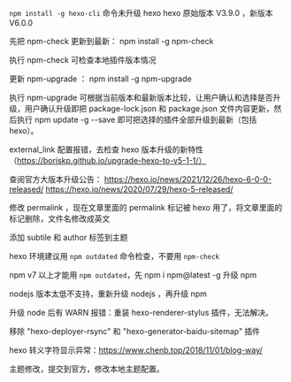 `npm install -g hexo-cli` 命令未升级 hexo
hexo 原始版本 V3.9.0 ，新版本 V6.0.0

先把 npm-check 更新到最新：
    npm install -g npm-check

执行 npm-check 可检查本地插件版本情况

更新 npm-upgrade ：
    npm install -g npm-upgrade

执行 npm-upgrade 可根据当前版本和最新版本比较，让用户确认和选择是否升级，用户确认升级即把 package-lock.json 和 package.json 文件内容更新，然后执行 npm update -g --save 即可把选择的插件全部升级到最新（包括 hexo）。

external_link 配置报错，去检查 hexo 版本升级的新特性（https://boriskp.github.io/upgrade-hexo-to-v5-1-1/）

查阅官方大版本升级公告：
https://hexo.io/news/2021/12/26/hexo-6-0-0-released/
https://hexo.io/news/2020/07/29/hexo-5-released/

修改 permalink ，现在文章里面的 permalink 标记被 hexo 用了，将文章里面的标记删除，文件名修改成英文

添加 subtile 和 author 标签到主题

hexo 环境建议用 `npm outdated` 命令检查，不要用 `npm-check`

npm v7 以上才能用 `npm outdated`，先 npm i npm@latest -g 升级 npm

nodejs 版本太低不支持，重新升级 nodejs ，再升级 npm

升级 node 后有 WARN 报错：重装 hexo-renderer-stylus 插件，无法解决。

移除 "hexo-deployer-rsync" 和 "hexo-generator-baidu-sitemap" 插件

hexo 转义字符显示异常：https://www.chenb.top/2018/11/01/blog-way/

主题修改，提交到官方，修改本地主题配置。